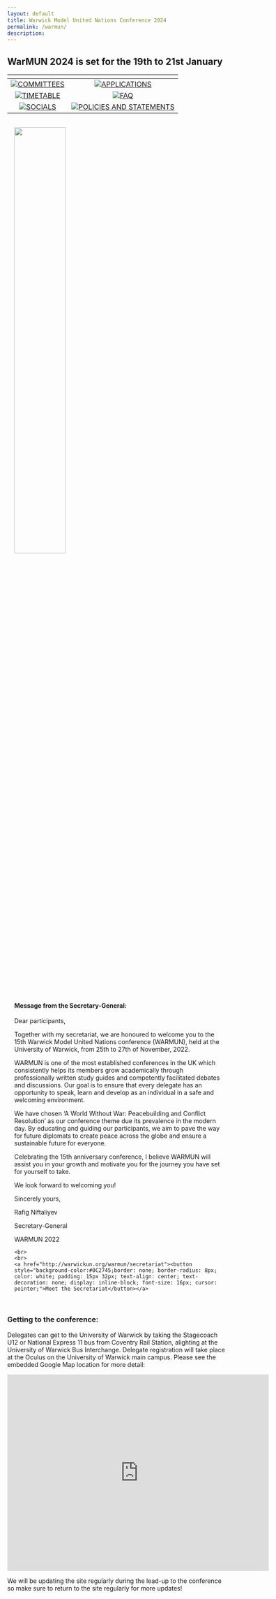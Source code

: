 ```yaml
---
layout: default
title: Warwick Model United Nations Conference 2024
permalink: /warmun/
description:
---
```


## WarMUN 2024 is set for the 19th to 21st January



  
| <!-- --> | <!-- --> |
| :----: | :----: |
| <a href="http://warwickun.org/warmun/committees">![COMMITTEES](https://user-images.githubusercontent.com/55463665/136007161-2e9b94e2-4c49-4804-ac24-6adbbbe89f21.jpg) </a> | <a href="http://warwickun.org/warmun/apply"> ![APPLICATIONS](https://user-images.githubusercontent.com/55463665/136006653-0c8511d9-3048-405e-8687-2b30b9864c9a.jpg) </a> |
| <a href="http://warwickun.org/warmun/timetable"> ![TIMETABLE](https://user-images.githubusercontent.com/55463665/136009977-f3e40ca4-ec95-4240-bb6b-a1952acadec6.jpg) </a> | <a href="http://warwickun.org/warmun/faq"> ![FAQ](https://user-images.githubusercontent.com/55463665/136009992-0c57db9a-b9d3-4d64-8007-5ef19e56399f.jpg) </a> |
| <a href="http://warwickun.org/warmun/socials"> ![SOCIALS](https://user-images.githubusercontent.com/55463665/136006765-63ff283c-dcfc-47b7-bbd5-e59b33efd2f6.jpg) </a> | <a href="http://warwickun.org/warmun/policies"> ![POLICIES AND STATEMENTS](https://user-images.githubusercontent.com/55463665/136006582-c8bfac71-509a-4493-9bfa-606f4a2cd7ae.jpg) </a> |

<div class="grid-x">
  <div class="cell small-12 medium-4" style="padding:1rem;">
  <img src="https://warwickun.org/img/headshots/exec2022/50D2D261-20AE-4FC6-B39B-7EB51E1FA30C%20-%20Rafig%20Niftaliyev.png" style="width:50%;">
  </div>
  <div class="cell small-12 medium-8" style="padding:1rem;">
    <h4>Message from the Secretary-General:</h4>
    
Dear participants,

Together with my secretariat, we are honoured to welcome you to the 15th Warwick Model United Nations conference (WARMUN), held at the University of Warwick, from 25th to 27th of November, 2022.

WARMUN is one of the most established conferences in the UK which consistently helps its members grow academically through professionally written study guides and competently facilitated debates and discussions. Our goal is to ensure that every delegate has an opportunity to speak, learn and develop as an individual in a safe and welcoming environment.

We have chosen ‘A World Without War: Peacebuilding and Conflict Resolution’ as our conference theme due its prevalence in the modern day. By educating and guiding our participants, we aim to pave the way for future diplomats to create peace across the globe and ensure a sustainable future for everyone.

Celebrating the 15th anniversary conference, I believe WARMUN will assist you in your growth and motivate you for the journey you have set for yourself to take. 

We look forward to welcoming you!

Sincerely yours,

Rafig Niftaliyev

Secretary-General

WARMUN 2022
    
    <br>
    <br>
    <a href="http://warwickun.org/warmun/secretariat"><button style="background-color:#0C2745;border: none; border-radius: 8px; color: white; padding: 15px 32px; text-align: center; text-decoration: none; display: inline-block; font-size: 16px; cursor: pointer;">Meet the Secretariat</button></a>
    
  </div>
</div>

### Getting to the conference:
Delegates can get to the University of Warwick by taking the Stagecoach U12 or National Express 11 bus from Coventry Rail Station, alighting at the University of Warwick Bus Interchange. Delegate registration will take place at the Oculus on the University of Warwick main campus. Please see the embedded Google Map location for more detail:

<iframe src="https://www.google.com/maps/embed?pb=!1m18!1m12!1m3!1d2435.4634552230696!2d-1.561007984377966!3d52.380148279787974!2m3!1f0!2f0!3f0!3m2!1i1024!2i768!4f13.1!3m3!1m2!1s0x48774ac5a1306ac1%3A0xdce79e2f11c1c37d!2sThe%20Oculus!5e0!3m2!1sen!2suk!4v1634156992761!5m2!1sen!2suk" width="600" height="450" style="border:0;" allowfullscreen="" loading="lazy"></iframe>

We will be updating the site regularly during the lead-up to the conference so make sure to return to the site regularly for more updates!
